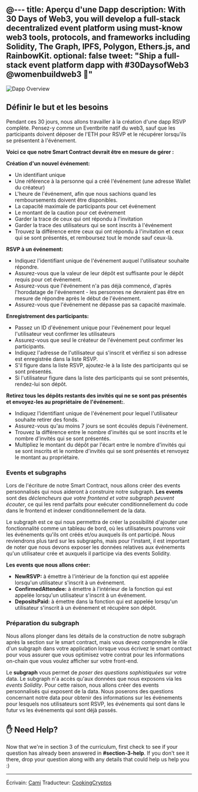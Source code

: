 @---
title: Aperçu d'une Dapp
description: With 30 Days of Web3, you will develop a full-stack decentralized event platform using must-know web3 tools, protocols, and frameworks including Solidity, The Graph, IPFS, Polygon, Ethers.js, and RainbowKit.
optional: false
tweet: "Ship a full-stack event platform dapp with #30DaysofWeb3 @womenbuildweb3 🎫"
---

![Dapp Overview](https://user-images.githubusercontent.com/15064710/180662009-26c933fc-6e3d-4f79-8fe2-c6346ced8e3c.png)

## Définir le but et les besoins

Pendant ces 30 jours, nous allons travailler à la création d'une dapp RSVP complète. Pensez-y comme un Eventbrite natif du web3, sauf que les participants doivent déposer de l'ETH pour RSVP et le récupérer lorsqu'ils se présentent à l'événement.

**Voici ce que notre Smart Contract devrait être en mesure de gérer :**

**Création d'un nouvel événement:**

- Un identifiant unique
- Une référence à la personne qui a créé l'événement (une adresse Wallet du créateur)
- L'heure de l'événement, afin que nous sachions quand les remboursements doivent être disponibles.
- La capacité maximale de participants pour cet événement
- Le montant de la caution pour cet événement
- Garder la trace de ceux qui ont répondu à l'invitation
- Garder la trace des utilisateurs qui se sont inscrits à l'événement
- Trouvez la différence entre ceux qui ont répondu à l'invitation et ceux qui se sont présentés, et remboursez tout le monde sauf ceux-là.

**RSVP à un événement:**

- Indiquez l'identifiant unique de l'événement auquel l'utilisateur souhaite répondre.
- Assurez-vous que la valeur de leur dépôt est suffisante pour le dépôt requis pour cet événement.
- Assurez-vous que l'événement n'a pas déjà commencé, d'après l'horodatage de l'événement - les personnes ne devraient pas être en mesure de répondre après le début de l'événement.
- Assurez-vous que l'événement ne dépasse pas sa capacité maximale.

**Enregistrement des participants:**

- Passez un ID d'événement unique pour l'événement pour lequel l'utilisateur veut confirmer les utilisateurs
- Assurez-vous que seul le créateur de l'événement peut confirmer les participants.
- Indiquez l'adresse de l'utilisateur qui s'inscrit et vérifiez si son adresse est enregistrée dans la liste RSVP.
- S'il figure dans la liste RSVP, ajoutez-le à la liste des participants qui se sont présentés.
- Si l'utilisateur figure dans la liste des participants qui se sont présentés, rendez-lui son dépôt.

**Retirez tous les dépôts restants des invités qui ne se sont pas présentés et envoyez-les au propriétaire de l'événement:**.

- Indiquez l'identifiant unique de l'événement pour lequel l'utilisateur souhaite retirer des fonds.
- Assurez-vous qu'au moins 7 jours se sont écoulés depuis l'événement.
- Trouvez la différence entre le nombre d'invités qui se sont inscrits et le nombre d'invités qui se sont présentés.
- Multipliez le montant du dépôt par l'écart entre le nombre d'invités qui se sont inscrits et le nombre d'invités qui se sont présentés et renvoyez le montant au propriétaire.

### Events et subgraphs

Lors de l'écriture de notre Smart Contract, nous allons créer des events personnalisés qui nous aideront à construire notre subgraph. **Les events** sont des _déclencheurs que votre frontend et votre subgraph peuvent écouter_, ce qui les rend parfaits pour exécuter conditionnellement du code dans le frontend et indexer conditionnellement de la data.

Le subgraph est ce qui nous permettra de créer la possibilité d'ajouter une fonctionnalité comme un tableau de bord, où les utilisateurs pourrons voir les événements qu'ils ont créés et/ou auxquels ils ont participé. Nous reviendrons plus tard sur les subgraphs, mais pour l'instant, il est important de noter que nous devons exposer les données relatives aux événements qu'un utilisateur crée et auxquels il participe via des events Solidity.

**Les events que nous allons créer:**

- **NewRSVP:** à émettre à l'intérieur de la fonction qui est appelée lorsqu'un utilisateur s'inscrit à un événement.
- **ConfirmedAttendee:** à émettre à l'intérieur de la fonction qui est appelée lorsqu'un utilisateur s'inscrit à un événement.
- **DepositsPaid:** à émettre dans la fonction qui est appelée lorsqu'un utilisateur s'inscrit à un événement et récupère son dépôt.

### Préparation du subgraph

Nous allons plonger dans les détails de la construction de notre subgraph après la section sur le smart contract, mais vous devez comprendre le rôle d'un subgraph dans votre application lorsque vous écrivez le smart contract pour vous assurer que vous optimisez votre contrat pour les informations on-chain que vous voulez afficher sur votre front-end.

Le **subgraph** vous permet de _poser des questions sophistiquées_ sur votre data. Le subgraph n'a accès qu'aux données que nous exposons via les _events Solidity_. Pour cette raison, nous allons créer des events personnalisés qui exposent de la data. Nous poserons des questions concernant notre data pour obtenir des informations sur les événements pour lesquels nos utilisateurs sont RSVP, les événements qui sont dans le futur vs les événements qui sont déjà passés.

## ✋ Need Help?

Now that we're in section 3 of the curriculum, first check to see if your question has already been answered in **#section-3-help**. If you don't see it there, drop your question along with any details that could help us help you :)

---

Écrivain: [Cami](https://twitter.com/camiinthisthang)
Traducteur: [CookingCryptos](https://twitter.com/CookingCryptos)
